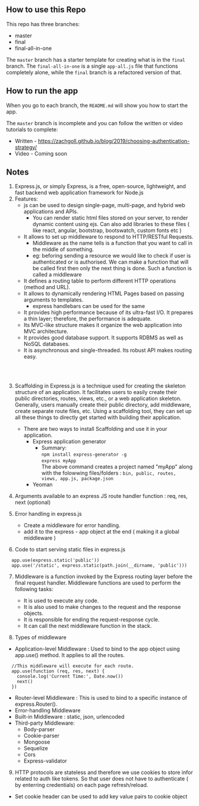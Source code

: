 ## How to use this Repo

This repo has three branches:

* master
* final
* final-all-in-one

The `master` branch has a starter template for creating what is in the `final` branch.  The `final-all-in-one` is a single `app-all.js` file that functions completely alone, while the `final` branch is a refactored version of that.

## How to run the app

When you go to each branch, the `README.md` will show you how to start the app.

The `master` branch is incomplete and you can follow the written or video tutorials to complete:

* Written - https://zachgoll.github.io/blog/2019/choosing-authentication-strategy/
* Video - Coming soon

## Notes
1. Express.js, or simply Express, is a free, open-source, lightweight, and fast backend web application framework for Node.js
2. Features: 
   - js can be used to design single-page, multi-page, and hybrid web applications and APIs.
      - You can render static html files stored on your server, to render dynamic content using ejs. Can also add libraries to these files ( like react, angular, bootstrap, bootswatch, custom fonts etc )
   - It allows to set up middleware to respond to HTTP/RESTful Requests.
      - Middleware as the name tells is a function that you want to call in the middle of something.
      - eg: beforing sending a resource we would like to check if user is authenticated or is authorised. We can make a function that will be called first then only the next thing is done. Such a function is called a middleware 
   - It defines a routing table to perform different HTTP operations (method and URL).
   - It allows to dynamically rendering HTML Pages based on passing arguments to templates.
      - express handlebars can be used for the same
   - It provides high performance because of its ultra-fast I/O. It prepares a thin layer; therefore, the performance is adequate.
   - Its MVC-like structure makes it organize the web  application into MVC architecture.
   - It provides good database support. It supports RDBMS as well as NoSQL databases.
   - It is asynchronous and single-threaded.
    Its robust API makes routing easy.
<br>
<br>

3. Scaffolding in Express.js is a technique used for creating the skeleton structure of an application. It facilitates users to easily create their public directories, routes, views, etc., or a web application skeleton. Generally, users manually create their public directory, add middleware, create separate route files, etc. Using a scaffolding tool, they can set up all these things to directly get started with building their application.

   - There are two ways to install Scaffolding and use it in your application.
       - Express application generator
          - Summary: 
            <br>
            `npm install express-generator -g`  
            `express myApp `
            <br>
            The above command creates a project named "myApp" along with the folowwing files/folders : `bin, public, routes, views, app.js, package.json`
       - Yeoman

4. Arguments available to an express JS route handler function : req, res, next (optional)

5. Error handling in express.js
   - Create a middleware for error handling. 
   - add it to the express - app object at the end ( making it a global middleware )

6. Code to start serving static files in express.js
~~~
  app.use(express.static('public'))  
  app.use('/static', express.static(path.join(__dirname, 'public')))  
~~~      

7. Middleware is a function invoked by the Express routing layer before the final request handler.
Middleware functions are used to perform the following tasks:

   - It is used to execute any code.
   - It is also used to make changes to the request and the response objects.
   - It is responsible for ending the request-response cycle.
   - It can call the next middleware function in the stack.

8. Types of middleware
  - Application-level Middleware : Used to bind to the app object using app.use() method. It applies to all the routes.
  ~~~
    //This middleware will execute for each route.  
    app.use(function (req, res, next) {  
      console.log('Current Time:', Date.now())  
      next()  
    })  
  ~~~
  - Router-level Middleware : This is used to bind to a specific instance of express.Router(). 
  - Error-handling Middleware
  - Built-in Middleware : static, json, urlencoded
  - Third-party Middleware: 
      - Body-parser
      - Cookie-parser
      - Mongoose
      - Sequelize
      - Cors
      - Express-validator

9. HTTP protocols are stateless and therefore we use cookies to store infor related to auth like tokens. So that user does not have to authenticate ( by enterring credentials) on each page refresh/reload. 
  - Set cookie header can be used to add key value pairs to cookie object